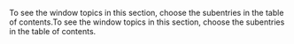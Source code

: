 <span data-ttu-id="ecabe-101">To see the window topics in this section, choose the subentries in the table of contents.</span><span class="sxs-lookup"><span data-stu-id="ecabe-101">To see the window topics in this section, choose the subentries in the table of contents.</span></span>

